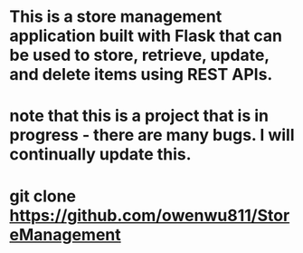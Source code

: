 # This is a store management application built with Flask that can be used to store, retrieve, update, and delete items using REST APIs.
# note that this is a project that is in progress - there are many bugs. I will continually update this.
# git clone https://github.com/owenwu811/StoreManagement
